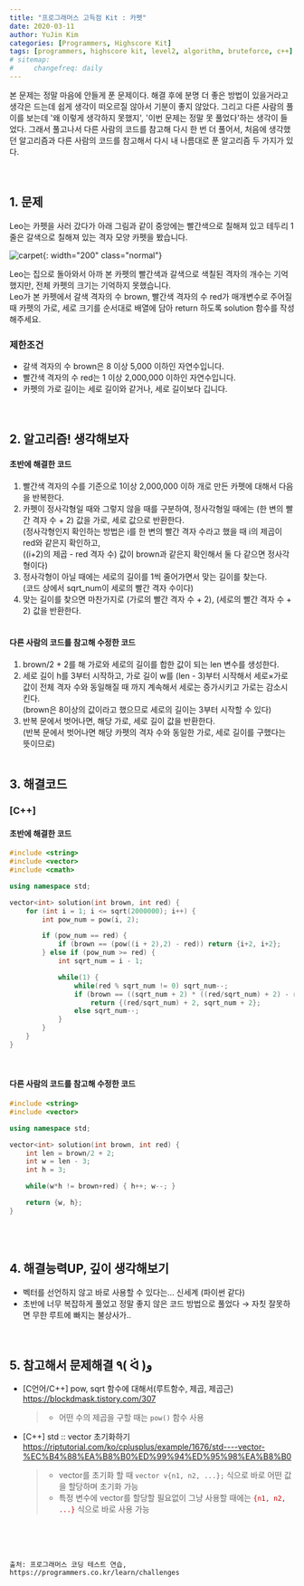 ```yaml
---
title: "프로그래머스 고득점 Kit : 카펫"
date: 2020-03-11
author: YuJin Kim
categories: [Programmers, Highscore Kit]
tags: [programmers, highscore kit, level2, algorithm, bruteforce, c++]
# sitemap:
#     changefreq: daily
---
```


본 문제는 정말 마음에 안들게 푼 문제이다. 해결 후에 분명 더 좋은 방법이 있을거라고 생각은 드는데 쉽게 생각이 떠오르질 않아서 기분이 좋지 않았다. 그리고 다른 사람의 풀이를 보는데 '왜 이렇게 생각하지 못했지', '이번 문제는 정말 못 풀었다'하는 생각이 들었다. 그래서 풀고나서 다른 사람의 코드를 참고해 다시 한 번 더 풀어서, 처음에 생각했던 알고리즘과 다른 사람의 코드를 참고해서 다시 내 나름대로 푼 알고리즘 두 가지가 있다.  
<br/>
<br/>

## 1. 문제

Leo는 카펫을 사러 갔다가 아래 그림과 같이 중앙에는 빨간색으로 칠해져 있고 테두리 1줄은 갈색으로 칠해져 있는 격자 모양 카펫을 봤습니다.

![carpet](https://grepp-programmers.s3.amazonaws.com/files/ybm/7c94563a35/2ff27ac9-97d0-43a9-9cf8-a344b8e7912e.png){: width="200" class="normal"}

Leo는 집으로 돌아와서 아까 본 카펫의 빨간색과 갈색으로 색칠된 격자의 개수는 기억했지만, 전체 카펫의 크기는 기억하지 못했습니다.  
Leo가 본 카펫에서 갈색 격자의 수 brown, 빨간색 격자의 수 red가 매개변수로 주어질 때 카펫의 가로, 세로 크기를 순서대로 배열에 담아 return 하도록 solution 함수를 작성해주세요.

### 제한조건

- 갈색 격자의 수 brown은 8 이상 5,000 이하인 자연수입니다.
- 빨간색 격자의 수 red는 1 이상 2,000,000 이하인 자연수입니다.
- 카펫의 가로 길이는 세로 길이와 같거나, 세로 길이보다 깁니다.
  <br/><br/><br/>

## 2. 알고리즘! 생각해보자

#### 초반에 해결한 코드

1. 빨간색 격자의 수를 기준으로 1이상 2,000,000 이하 개로 만든 카펫에 대해서 다음을 반복한다.
2. 카펫이 정사각형일 때와 그렇지 않을 때를 구분하여, 정사각형일 때에는 (한 변의 빨간 격자 수 + 2) 값을 가로, 세로 값으로 반환한다.  
   (정사각형인지 확인하는 방법은 i를 한 변의 빨간 격자 수라고 했을 때 i의 제곱이 red와 같은지 확인하고,  
   ((i+2)의 제곱 - red 격자 수) 값이 brown과 같은지 확인해서 둘 다 같으면 정사각형이다)
3. 정사각형이 아닐 때에는 세로의 길이를 1씩 줄어가면서 맞는 길이를 찾는다.  
   (코드 상에서 sqrt_num이 세로의 빨간 격자 수이다)
4. 맞는 길이를 찾으면 마찬가지로 (가로의 빨간 격자 수 + 2), (세로의 빨간 격자 수 + 2) 값을 반환한다.  
   <br/>

#### 다른 사람의 코드를 참고해 수정한 코드

1. brown/2 + 2를 해 가로와 세로의 길이를 합한 값이 되는 len 변수를 생성한다.
2. 세로 길이 h를 3부터 시작하고, 가로 길이 w를 (len - 3)부터 시작해서 세로×가로 값이 전체 격자 수와 동일해질 때 까지 계속해서 세로는 증가시키고 가로는 감소시킨다.  
   (brown은 8이상의 값이라고 했으므로 세로의 길이는 3부터 시작할 수 있다)
3. 반복 문에서 벗어나면, 해당 가로, 세로 길이 값을 반환한다.  
   (반복 문에서 벗어나면 해당 카펫의 격자 수와 동일한 가로, 세로 길이를 구했다는 뜻이므로)
   <br/><br/>

## 3. 해결코드

### [C++]

#### 초반에 해결한 코드

```c++
#include <string>
#include <vector>
#include <cmath>

using namespace std;

vector<int> solution(int brown, int red) {
    for (int i = 1; i <= sqrt(2000000); i++) {
        int pow_num = pow(i, 2);

        if (pow_num == red) {
            if (brown == (pow((i + 2),2) - red)) return {i+2, i+2};
        } else if (pow_num >= red) {
            int sqrt_num = i - 1;

            while(1) {
                while(red % sqrt_num != 0) sqrt_num--;
                if (brown == ((sqrt_num + 2) * ((red/sqrt_num) + 2) - red))
                    return {(red/sqrt_num) + 2, sqrt_num + 2};
                else sqrt_num--;
            }
        }
    }
}
```

<br/>

#### 다른 사람의 코드를 참고해 수정한 코드

```c++
#include <string>
#include <vector>

using namespace std;

vector<int> solution(int brown, int red) {
    int len = brown/2 + 2;
    int w = len - 3;
    int h = 3;

    while(w*h != brown+red) { h++; w--; }

    return {w, h};
}
```

<br/><br/>

## 4. 해결능력UP, 깊이 생각해보기

- 벡터를 선언하지 않고 바로 사용할 수 있다는... 신세계 (파이썬 같다)
- 초반에 너무 복잡하게 풀었고 정말 좋지 않은 코드 방법으로 풀었다 → 자칫 잘못하면 무한 루트에 빠지는 불상사가..
  <br/><br/><br/>

## 5. 참고해서 문제해결 ٩( ᐛ )و

- [C언어/C++] pow, sqrt 함수에 대해서(루트함수, 제곱, 제곱근) <https://blockdmask.tistory.com/307>
  > - 어떤 수의 제곱을 구할 때는 `pow()` 함수 사용
- [C++] std :: vector 초기화하기 <https://riptutorial.com/ko/cplusplus/example/1676/std----vector-%EC%B4%88%EA%B8%B0%ED%99%94%ED%95%98%EA%B8%B0>
  > - vector를 초기화 할 때 `vector v{n1, n2, ...};` 식으로 바로 어떤 값을 할당하며 초기화 가능
  > - 특정 변수에 vector를 할당할 필요없이 그냥 사용할 때에는 <span style="color: #c70000">`{n1, n2, ...}`</span> 식으로 바로 사용 가능

<br/><br/><br/>

```
출처: 프로그래머스 코딩 테스트 연습, https://programmers.co.kr/learn/challenges
```

